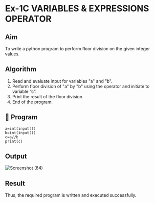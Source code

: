 # Ex-1C VARIABLES & EXPRESSIONS OPERATOR

## Aim
To write a python program to perform floor division on the given integer values.
## Algorithm
1.	Read and evaluate input for variables "a" and "b".
2.	Perform  floor division of "a" by "b" using the operator and initiate to variable “c”.
3.	Print the result of the  floor division.
4.	End of the program.
## 🧾 Program
```
a=int(input())
b=int(input())
c=a//b
print(c)
```
## Output
![Screenshot (64)](https://github.com/user-attachments/assets/3f1240c1-e9e9-4350-bb6a-72af33ae0e91)
## Result
Thus, the required program is written and executed successfully.
 
